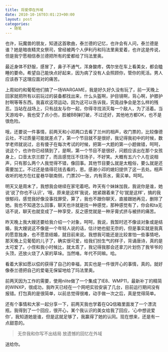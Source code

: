 ```yaml
---
title: 将爱停在外域
date: 2010-10-16T03:01:23+00:00
layout: post
categories:
  - 随笔
---
```

也许，玩魔兽的朋友，知道这首歌曲，泰兰德的记忆，也许会有人问，泰兰德是谁？她是暗夜精灵女祭司，曾经被两个人伊利丹和玛法里奥爱着，也许这是传说，但是我宁愿相信泰兰德把所有的爱都给了玛法里奥。

最近身体不舒服，感冒了，鼻子不通气，浑身酸疼，偶尔坐在车上看美女，都会瞌睡的要命。希望自己能快点好起来，因为病了没有人会照顾你，管你的死活。男人应该吞下这理应面对的痛苦。

上周如约和葡萄他们搞了一场WARGAME，我是好久好久没有玩了，前一天晚上回家就把所有以前玩过的装备都找出来，什么头盔啊，护目镜啊，背心啊，护膝护肘啊等等东西。我喜欢这项运动，因为这可以告诉我，究竟战争会是怎么样的残忍。当站在战场上，只有战友与你一起，你得寻找消灭每一个敌人，为了活着。当天游戏中，我也受了点小伤，脸被BB弹打破，不过还好，其他地方都OK，也不是很危险。

哦，还要说一件事情，前两天和小邓两口去看了兰州的相声，收门票的，比较像德云社，不过质量可能就差点了，第一个节目就不是很好，我记得我初中的时候，数学老师就说过，总有傻子在每次考试的时候，把第一大题的第一小题做错，呵呵，说这个，也许你已经猜到了，是啊，第一个节目不是很好，问题应该出在那个女孩身上，口音太京兰腔了，而且感觉压不住场子，不好笑。大概有五六个人在说相声，只有那么两个人我觉得不错，像回事。其他节目要么就是太粗俗，要么就是还需要加工。不过还是值得花钱去看的，恩。感谢小邓的媳妇提供了这一去处。相声收听的地方在红星巷华联南侧，门票20一张，内有茶水，需买单。呵呵。

明天又是周末了，我想我会继续在家宅着吧。昨天有个妹妹加我，我说你是谁，她说‘说了你也不认识’，‘哦，原来是这样’我说，她紧跟着来了句‘就是这样’，搞的我很郁闷，感觉我好像没事找罪受，算了，我也不跟你聊天，直接跟她再见，删除了她。我也不知道怎么回事，聊天也许就是找一种感觉，那种感觉有了，你会和ta无话不说，聊天也就变成了一种享受，反之感觉就是一种牙膏式挤与被挤的痛苦。
<!--more-->
昨天晚上我大嫂还要给我介绍一个对象，呵呵，我说，我暂时还不像谈对象或是结婚，我大嫂说这不像是一个年轻人说的话，估计她也挺无奈的，但是事实就是我真的愿意独身，也不愿意结婚，就目前来说。我想我可能还是比较害怕一些事情吧，那天晚上见葡萄的儿子了，确实很可爱，给我们扮生气的样子，背诵唐诗，真的是太可爱了。小侄和我小时候比，就太乖了，我记得我那会还拿刀片划伤了我爷爷的头顶，还放火烧了人家的草垛。当然咯，年代不同嘛。哈。

看着大家如愿以偿的获得了自己的幸福，其实也是一件很开心的事情，真的。就好像泰兰德把自己的爱毫无保留地给了玛法里奥。

前两天因为工作的需要，使用nlite做了一个集成了IE8、WMP11，最新补丁的精简的WINXP，很成功，我昨天已经在一个网吧实验安装了几台，目前运行期间没有报错。打包真的是很简单，以前总觉得很难，动手做一次之后，真是觉得简单。

还有个事情和大家一起分享一下，前两天我也学着在QQ信箱里面发了一个漂流瓶，我得到了一个回应，很开心，某个我认识的美女给我了回应，‘心中想说爱你’，我知道她是谁，但是这就足够了，我赢得了她的认同。现在想来，还是有一点甜意的。

> 无奈我和你写不出结局 放遗憾的回忆在外域

送给你。